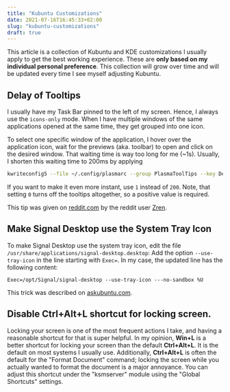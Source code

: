 ```yaml
---
title: "Kubuntu Customizations"
date: 2021-07-16T16:45:33+02:00
slug: "kubuntu-customizations"
draft: true
---
```


This article is a collection of Kubuntu and KDE customizations I usually apply to get the best working experience.
These are **only based on my individual personal preference**.
This collection will grow over time and will be updated every time I see myself adjusting Kubuntu.


## Delay of Tooltips

I usually have my Task Bar pinned to the left of my screen.
Hence, I always use the `icons-only` mode.
When I have multiple windows of the same applications opened at the same time, they get grouped into one icon.

To select one specific window of the application, I hover over the application icon, wait for the previews (aka. toolbar) to open and click on the desired window.
That waiting time is way too long for me (~1s).
Usually, I shorten this waiting time to 200ms by applying
```bash
kwriteconfig5 --file ~/.config/plasmarc --group PlasmaToolTips --key Delay 200
```

If you want to make it even more instant, use `1` instead of `200`.
Note, that setting `0` turns off the tooltips altogether, so a positive value is required.

This tip was given on [reddit.com](https://www.reddit.com/r/kde/comments/66vu2u/how_to_set_faster_windows_preview_tooltips_in/dglpcwn/?utm_source=reddit&utm_medium=web2x&context=3) by the reddit user [Zren](https://www.reddit.com/user/Zren/).

## Make Signal Desktop use the System Tray Icon

To make Signal Desktop use the system tray icon, edit the file `/usr/share/applications/signal-desktop.desktop`:
Add the option `--use-tray-icon` in the line starting with `Exec=`.
In my case, the updated line has the following content:
```
Exec=/opt/Signal/signal-desktop --use-tray-icon ---no-sandbox %U
```

This trick was described on [askubuntu.com](https://askubuntu.com/questions/1123693/how-minimize-signal-messenger-to-system-tray-top-right-corner).

## Disable Ctrl+Alt+L shortcut for locking screen.

Locking your screen is one of the most frequent actions I take, and having a reasonable shortcut for that is super helpful.
In my opinion, **Win+L** is a better shortcut for locking your screen than the default **Ctrl+Alt+L**.
It is the default on most systems I usually use. Additionally, **Ctrl+Alt+L** is often the default for the "Format Document" command; locking the screen while you actually wanted to format the document is a major annoyance.
You can adjust this shortcut under the "ksmserver" module using the "Global Shortcuts" settings.

